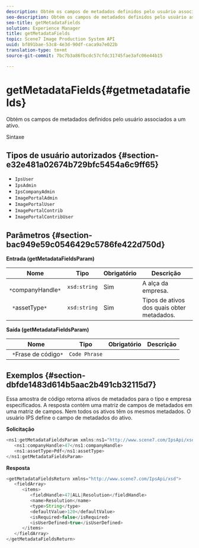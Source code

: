 ```yaml
---
description: Obtém os campos de metadados definidos pelo usuário associados a um ativo.
seo-description: Obtém os campos de metadados definidos pelo usuário associados a um ativo.
seo-title: getMetadataFields
solution: Experience Manager
title: getMetadataFields
topic: Scene7 Image Production System API
uuid: bf891bae-53c8-4e3d-90df-caca9a7e022b
translation-type: tm+mt
source-git-commit: 7bc7b3a86fbcdc57cfdc31745fae3afc06e44b15

---
```



# getMetadataFields{#getmetadatafields}

Obtém os campos de metadados definidos pelo usuário associados a um ativo.

Sintaxe

## Tipos de usuário autorizados {#section-e32e481a02674b729bfc5454a6c9ff65}

* `IpsUser`
* `IpsAdmin`
* `IpsCompanyAdmin`
* `ImagePortalAdmin`
* `ImagePortalUser`
* `ImagePortalContrib`
* `ImagePortalContribUser`

## Parâmetros {#section-bac949e59c0546429c5786fe422d750d}

**Entrada (getMetadataFieldsParam)**

| Nome | Tipo | Obrigatório | Descrição |
|---|---|---|---|
| ` *`companyHandle`*` | `xsd:string` | Sim | A alça da empresa. |
| ` *`assetType`*` | `xsd:string` | Sim | Tipos de ativos dos quais obter metadados. |

**Saída (getMetadataFieldsParam)**

| Nome | Tipo | Obrigatório | Descrição |
|---|---|---|---|
| ` *`Frase de código`*` | `Code Phrase` |  |  |

## Exemplos {#section-dbfde1483d614b5aac2b491cb32115d7}

Essa amostra de código retorna ativos de metadados para o tipo e empresa especificados. A resposta contém uma matriz de campos de metadados em uma matriz de campos. Nem todos os ativos têm os mesmos metadados. O usuário IPS define o campo de metadados do ativo.

**Solicitação**

```java
<ns1:getMetadataFieldsParam xmlns:ns1="http://www.scene7.com/IpsApi/xsd">
   <ns1:companyHandle>47</ns1:companyHandle>
   <ns1:assetType>Pdf</ns1:assetType>
</ns1:getMetadataFieldsParam>
```

**Resposta**

```java
<getMetadataFieldsReturn xmlns="http://www.scene7.com/IpsApi/xsd">
   <fieldArray>
      <items>
         <fieldHandle>47|ALL|Resolution</fieldHandle>
         <name>Resolution</name>
         <type>String</type>
         <defaultValue>120</defaultValue>
         <isRequired>false</isRequired>
         <isUserDefined>true</isUserDefined>
      </items>
   </fieldArray>
</getMetadataFieldsReturn>
```

